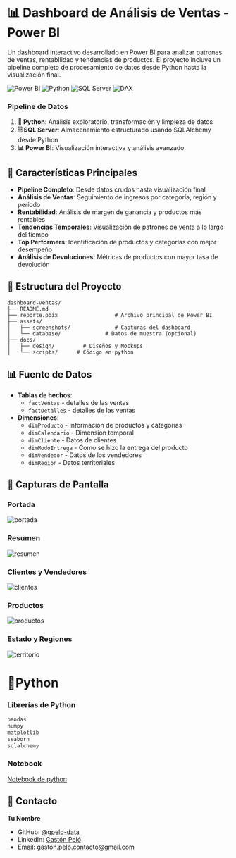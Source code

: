 # 📊 Dashboard de Análisis de Ventas - Power BI

Un dashboard interactivo desarrollado en Power BI para analizar patrones de ventas, rentabilidad y tendencias de productos. El proyecto incluye un pipeline completo de procesamiento de datos desde Python hasta la visualización final.

![Power BI](https://img.shields.io/badge/Power%20BI-F2C811?style=for-the-badge&logo=powerbi&logoColor=black)
![Python](https://img.shields.io/badge/Python-3776AB?style=for-the-badge&logo=python&logoColor=white)
![SQL Server](https://img.shields.io/badge/SQL%20Server-CC2927?style=for-the-badge&logo=microsoft-sql-server&logoColor=white)
![DAX](https://img.shields.io/badge/DAX-0078D4?style=for-the-badge&logo=microsoft&logoColor=white)


### Pipeline de Datos
1. **🐍 Python**: Análisis exploratorio, transformación y limpieza de datos
2. **🗄️ SQL Server**: Almacenamiento estructurado usando SQLAlchemy desde Python
3. **📊 Power BI**: Visualización interactiva y análisis avanzado

## 🎯 Características Principales

- **Pipeline Completo**: Desde datos crudos hasta visualización final
- **Análisis de Ventas**: Seguimiento de ingresos por categoría, región y período
- **Rentabilidad**: Análisis de margen de ganancia y productos más rentables  
- **Tendencias Temporales**: Visualización de patrones de venta a lo largo del tiempo
- **Top Performers**: Identificación de productos y categorías con mejor desempeño
- **Análisis de Devoluciones**: Métricas de productos con mayor tasa de devolución 


## 📁 Estructura del Proyecto

```
dashboard-ventas/
├── README.md
├── reporte.pbix                  # Archivo principal de Power BI
├── assets/
│   ├── screenshots/              # Capturas del dashboard
│   └── database/              # Datos de muestra (opcional)
├── docs/
│   ├── design/         # Diseños y Mockups
│   └── scripts/      # Código en python
```


## 📊 Fuente de Datos

- **Tablas de hechos**:  
  - `factVentas` - detalles de las ventas
  - `factDetalles` - detalles de las ventas
- **Dimensiones**: 
  - `dimProducto` - Información de productos y categorías
  - `dimCalendario` - Dimensión temporal
  - `dimCliente` - Datos de clientes
  - `dimModoEntrega` - Como se hizo la entrega del producto
  - `dimVendedor` - Datos de los vendedores
  - `dimRegion` - Datos territoriales



## 🎨 Capturas de Pantalla

### Portada
![portada](./docs/design/pages/reporte_page-0001.jpg)  

### Resumen
![resumen](./docs/design/pages/reporte_page-0002.jpg)  

### Clientes y Vendedores
![clientes](./docs/design/pages/reporte_page-0003.jpg)  

### Productos
![productos](./docs/design/pages/reporte_page-0004.jpg)  

### Estado y Regiones
![territorio](./docs/design/pages/reporte_page-0005.jpg)  


# 🐍Python

### Librerías de Python
```txt
pandas  
numpy  
matplotlib  
seaborn  
sqlalchemy
```
### Notebook

[Notebook de python](https://www.ejemplo.com)


## 📧 Contacto

**Tu Nombre**
- GitHub: [@gpelo-data](https://github.com/gpelo-data)
- LinkedIn: [Gastón Peló](https://linkedin.com/in/gpelo-data)
- Email: gaston.pelo.contacto@gmail.com
